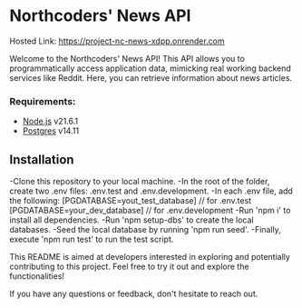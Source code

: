 # Northcoders' News API
Hosted Link: https://project-nc-news-xdpp.onrender.com

Welcome to the Northcoders' News API! This API allows you to programmatically access application data, mimicking real working backend services like Reddit. Here, you can retrieve information about news articles.

### Requirements:
- [Node.js](https://nodejs.org/en/) v21.6.1
- [Postgres](https://www.postgresql.org/download/) v14.11

## Installation

-Clone this repository to your local machine.
-In the root of the folder, create two .env files: .env.test and .env.development.
-In each .env file, add the following:
[PGDATABASE=yout_test_database] // for .env.test
[PGDATABASE=your_dev_database] // for .env.development
-Run 'npm i' to install all dependencies.
-Run 'npm setup-dbs' to create the local databases.
-Seed the local database by running 'npm run seed'.
-Finally, execute 'npm run test' to run the test script.

This README is aimed at developers interested in exploring and potentially contributing to this project. Feel free to try it out and explore the functionalities!

If you have any questions or feedback, don't hesitate to reach out.
